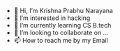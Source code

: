 - 👋 Hi, I’m Krishna Prabhu Narayana
- 👀 I’m interested in hacking
- 🌱 I’m currently learning CS B.tech
- 💞️ I’m looking to collaborate on ...
- 📫 How to reach me by my Email

<!---
Ashish342prabhu/Ashish342prabhu is a ✨ special ✨ repository because its `README.md` (this file) appears on your GitHub profile.
You can click the Preview link to take a look at your changes.
--->
